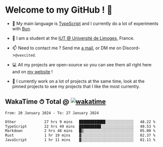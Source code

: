# Welcome to my GitHub ! 🌃

- 🔭 My main language is [TypeScript](https://www.typescriptlang.org/) and I currently do a lot of experiments with [Bun](https://bun.sh).

- 🌱 I am a student at the [IUT @ Université de Limoges](https://iut.unilim.fr), France.

- 📫 Need to contact me ? Send me <a href="mailto:mikkel@milescode.dev">a mail</a>, or DM me on Discord->`@vexcited`.

- 💻 All my projects are open-source so you can see them all right here and on <a href="https://vexcited.vercel.app">my website</a> !

- 👀 I currently work on a lot of projects at the same time, look at the pinned projects to see my projects that I like the most currently.

## WakaTime ⏱ Total @ [![wakatime](https://wakatime.com/badge/user/0839e595-e07a-435c-8d59-ed95f2a3d6dd.svg)](https://wakatime.com/@0839e595-e07a-435c-8d59-ed95f2a3d6dd)

<!--START_SECTION:waka-->

```txt
From: 20 January 2024 - To: 27 January 2024

Other             27 hrs 9 mins   ████████████░░░░░░░░░░░░░   48.22 %
TypeScript        22 hrs 49 mins  ██████████░░░░░░░░░░░░░░░   40.53 %
Markdown          2 hrs 48 mins   █▒░░░░░░░░░░░░░░░░░░░░░░░   05.00 %
Rust              1 hr 19 mins    ▓░░░░░░░░░░░░░░░░░░░░░░░░   02.37 %
JavaScript        1 hr 11 mins    ▓░░░░░░░░░░░░░░░░░░░░░░░░   02.11 %
```

<!--END_SECTION:waka-->

